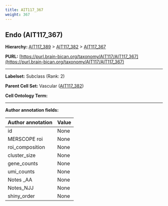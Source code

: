 ```yaml
---
title: AIT117_367
weight: 367
---
```

## Endo (AIT117_367)
<b>Hierarchy: </b>
[AIT117_389](../AIT117_389) >
[AIT117_382](../AIT117_382) >
[AIT117_367](../AIT117_367)

**PURL:** [https://purl.brain-bican.org/taxonomy/AIT117/AIT117_367](https://purl.brain-bican.org/taxonomy/AIT117/AIT117_367)

---


**Labelset:** Subclass (Rank: 2)

**Parent Cell Set:** Vascular ([AIT117_382](../AIT117_382))



**Cell Ontology Term:** 

[MARKER GENES.]: #


---

[TRANSFERRED ANNOTATIONS.]: #


[AUTHOR ANNOTATION FIELDS.]: #


**Author annotation fields:**

| Author annotation | Value |
|-------------------|-------|
|id|None|
|MERSCOPE roi|None|
|roi_composition|None|
|cluster_size|None|
|gene_counts|None|
|umi_counts|None|
|Notes _AA|None|
|Notes_NJJ|None|
|shiny_order|None|

